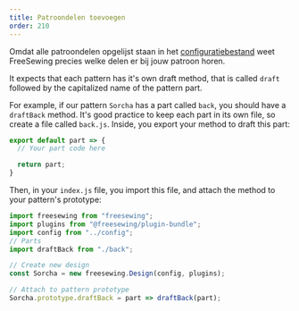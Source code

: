 ```yaml
---
title: Patroondelen toevoegen
order: 210
---
```


Omdat alle patroondelen opgelijst staan in het [configuratiebestand](/en/docs/developer/config) weet FreeSewing precies welke delen er bij jouw patroon horen.

It expects that each pattern has it's own draft method, that is called `draft` followed by the capitalized name of the pattern part.

For example, if our pattern `Sorcha` has a part called `back`, you should have a `draftBack` method. It's good practice to keep each part in its own file, so create a file called `back.js`. Inside, you export your method to draft this part:

```js
export default part => {
  // Your part code here

  return part;
}
```

Then, in your `index.js` file, you import this file, and attach the method to your pattern's prototype:

```js
import freesewing from "freesewing";
import plugins from "@freesewing/plugin-bundle";
import config from "../config";
// Parts
import draftBack from "./back";

// Create new design
const Sorcha = new freesewing.Design(config, plugins);

// Attach to pattern prototype
Sorcha.prototype.draftBack = part => draftBack(part);
```